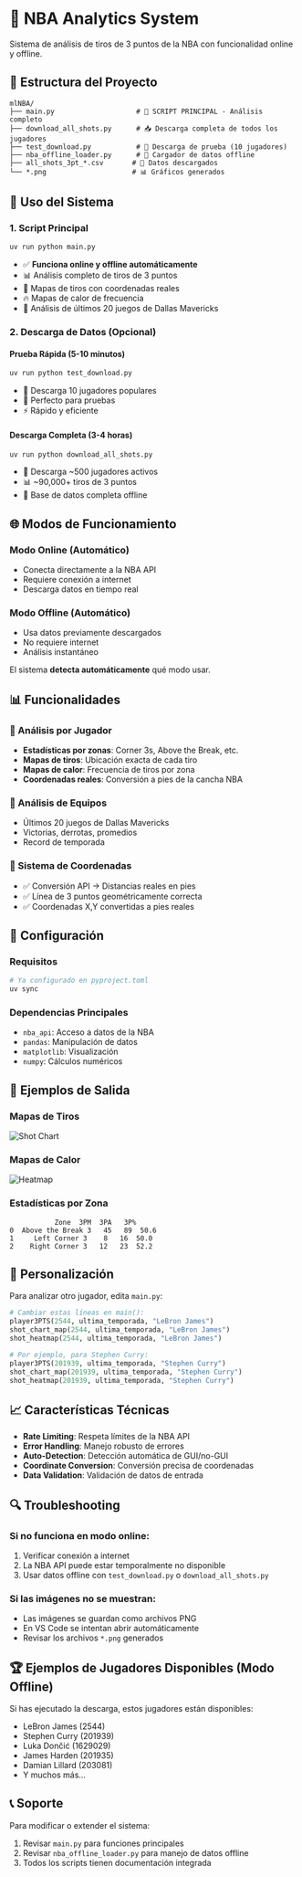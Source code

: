 # 🏀 NBA Analytics System

Sistema de análisis de tiros de 3 puntos de la NBA con funcionalidad online y offline.

## 📁 Estructura del Proyecto

```
mlNBA/
├── main.py                    # 🎯 SCRIPT PRINCIPAL - Análisis completo
├── download_all_shots.py      # 📥 Descarga completa de todos los jugadores
├── test_download.py           # 🧪 Descarga de prueba (10 jugadores)
├── nba_offline_loader.py      # 📁 Cargador de datos offline
├── all_shots_3pt_*.csv       # 💾 Datos descargados
└── *.png                     # 📊 Gráficos generados
```

## 🚀 Uso del Sistema

### 1. Script Principal
```bash
uv run python main.py
```
- ✅ **Funciona online y offline automáticamente**
- 📊 Análisis completo de tiros de 3 puntos
- 📍 Mapas de tiros con coordenadas reales
- 🔥 Mapas de calor de frecuencia
- 🏀 Análisis de últimos 20 juegos de Dallas Mavericks

### 2. Descarga de Datos (Opcional)

#### Prueba Rápida (5-10 minutos)
```bash
uv run python test_download.py
```
- 👥 Descarga 10 jugadores populares
- 🧪 Perfecto para pruebas
- ⚡ Rápido y eficiente

#### Descarga Completa (3-4 horas)
```bash
uv run python download_all_shots.py
```
- 👥 Descarga ~500 jugadores activos
- 📊 ~90,000+ tiros de 3 puntos
- 💾 Base de datos completa offline

## 🌐 Modos de Funcionamiento

### Modo Online (Automático)
- Conecta directamente a la NBA API
- Requiere conexión a internet
- Descarga datos en tiempo real

### Modo Offline (Automático)
- Usa datos previamente descargados
- No requiere internet
- Análisis instantáneo

El sistema **detecta automáticamente** qué modo usar.

## 📊 Funcionalidades

### 🎯 Análisis por Jugador
- **Estadísticas por zonas**: Corner 3s, Above the Break, etc.
- **Mapas de tiros**: Ubicación exacta de cada tiro
- **Mapas de calor**: Frecuencia de tiros por zona
- **Coordenadas reales**: Conversión a pies de la cancha NBA

### 🏀 Análisis de Equipos
- Últimos 20 juegos de Dallas Mavericks
- Victorias, derrotas, promedios
- Record de temporada

### 📐 Sistema de Coordenadas
- ✅ Conversión API → Distancias reales en pies
- ✅ Línea de 3 puntos geométricamente correcta
- ✅ Coordenadas X,Y convertidas a pies reales

## 🔧 Configuración

### Requisitos
```bash
# Ya configurado en pyproject.toml
uv sync
```

### Dependencias Principales
- `nba_api`: Acceso a datos de la NBA
- `pandas`: Manipulación de datos
- `matplotlib`: Visualización
- `numpy`: Cálculos numéricos

## 🎨 Ejemplos de Salida

### Mapas de Tiros
![Shot Chart](shot_chart_map_LeBron_James.png)

### Mapas de Calor
![Heatmap](shot_heatmap_LeBron_James.png)

### Estadísticas por Zona
```
           Zone  3PM  3PA   3P%
0  Above the Break 3   45   89  50.6
1     Left Corner 3    8   16  50.0
2    Right Corner 3   12   23  52.2
```

## 🎯 Personalización

Para analizar otro jugador, edita `main.py`:
```python
# Cambiar estas líneas en main():
player3PTS(2544, ultima_temporada, "LeBron James")
shot_chart_map(2544, ultima_temporada, "LeBron James")
shot_heatmap(2544, ultima_temporada, "LeBron James")

# Por ejemplo, para Stephen Curry:
player3PTS(201939, ultima_temporada, "Stephen Curry")
shot_chart_map(201939, ultima_temporada, "Stephen Curry")
shot_heatmap(201939, ultima_temporada, "Stephen Curry")
```

## 📈 Características Técnicas

- **Rate Limiting**: Respeta límites de la NBA API
- **Error Handling**: Manejo robusto de errores
- **Auto-Detection**: Detección automática de GUI/no-GUI
- **Coordinate Conversion**: Conversión precisa de coordenadas
- **Data Validation**: Validación de datos de entrada

## 🔍 Troubleshooting

### Si no funciona en modo online:
1. Verificar conexión a internet
2. La NBA API puede estar temporalmente no disponible
3. Usar datos offline con `test_download.py` o `download_all_shots.py`

### Si las imágenes no se muestran:
- Las imágenes se guardan como archivos PNG
- En VS Code se intentan abrir automáticamente
- Revisar los archivos `*.png` generados

## 🏆 Ejemplos de Jugadores Disponibles (Modo Offline)

Si has ejecutado la descarga, estos jugadores están disponibles:
- LeBron James (2544)
- Stephen Curry (201939)
- Luka Dončić (1629029)
- James Harden (201935)
- Damian Lillard (203081)
- Y muchos más...

## 📞 Soporte

Para modificar o extender el sistema:
1. Revisar `main.py` para funciones principales
2. Revisar `nba_offline_loader.py` para manejo de datos offline
3. Todos los scripts tienen documentación integrada
